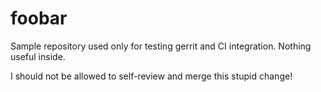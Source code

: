 # foobar
Sample repository used only for testing gerrit and CI integration. Nothing useful inside.


I should not be allowed to self-review and merge this stupid change!
